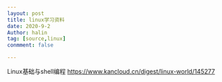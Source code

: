 ```yaml
---
layout: post
title: linux学习资料
date: 2020-9-2
Author: halin
tag: [source,linux]
conmment: false

---
```

Linux基础与shell编程
https://www.kancloud.cn/digest/linux-world/145277